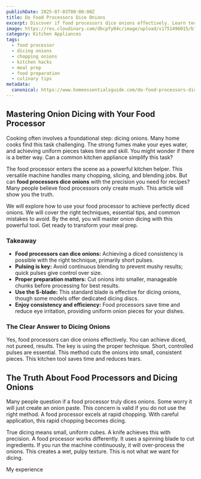 ```yaml
---
publishDate: 2025-07-03T00:00:00Z
title: Do Food Processors Dice Onions
excerpt: Discover if food processors dice onions effectively. Learn techniques, benefits, and tips for perfectly chopped onions every time for your recipes.
image: https://res.cloudinary.com/dbcpfy04c/image/upload/v1751496015/blog_image_1751496014_exyhqj.webp
category: Kitchen Appliances
tags:
  - food processor
  - dicing onions
  - chopping onions
  - kitchen hacks
  - meal prep
  - food preparation
  - culinary tips
metadata:
  canonical: https://www.homeessentialsguide.com/do-food-processors-dice-onions
---
```


## Mastering Onion Dicing with Your Food Processor

Cooking often involves a foundational step: dicing onions. Many home cooks find this task challenging. The strong fumes make your eyes water, and achieving uniform pieces takes time and skill. You might wonder if there is a better way. Can a common kitchen appliance simplify this task?

The food processor enters the scene as a powerful kitchen helper. This versatile machine handles many chopping, slicing, and blending jobs. But can **food processors dice onions** with the precision you need for recipes? Many people believe food processors only create mush. This article will show you the truth.

We will explore how to use your food processor to achieve perfectly diced onions. We will cover the right techniques, essential tips, and common mistakes to avoid. By the end, you will master onion dicing with this powerful tool. Get ready to transform your meal prep.

### Takeaway

*   **Food processors can dice onions:** Achieving a diced consistency is possible with the right technique, primarily short pulses.
*   **Pulsing is key:** Avoid continuous blending to prevent mushy results; quick pulses give control over size.
*   **Proper preparation matters:** Cut onions into smaller, manageable chunks before processing for best results.
*   **Use the S-blade:** This standard blade is effective for dicing onions, though some models offer dedicated dicing discs.
*   **Enjoy consistency and efficiency:** Food processors save time and reduce eye irritation, providing uniform onion pieces for your dishes.

### The Clear Answer to Dicing Onions

Yes, food processors can dice onions effectively. You can achieve diced, not pureed, results. The key is using the proper technique. Short, controlled pulses are essential. This method cuts the onions into small, consistent pieces. This kitchen tool saves time and reduces tears.

## The Truth About Food Processors and Dicing Onions

Many people question if a food processor truly dices onions. Some worry it will just create an onion paste. This concern is valid if you do not use the right method. A food processor excels at rapid chopping. With careful application, this rapid chopping becomes dicing.

True dicing means small, uniform cubes. A knife achieves this with precision. A food processor works differently. It uses a spinning blade to cut ingredients. If you run the machine continuously, it will over-process the onions. This creates a wet, pulpy texture. This is not what we want for dicing.

My experience